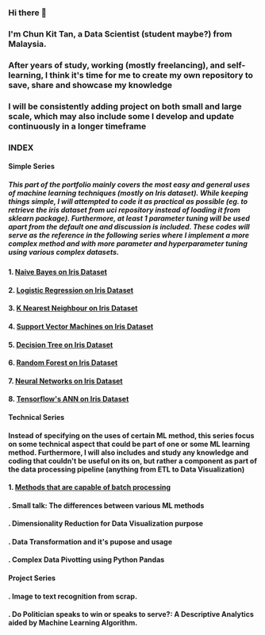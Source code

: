 ### Hi there 👋
### I'm Chun Kit Tan, a Data Scientist (student maybe?) from Malaysia.
### After years of study, working (mostly freelancing), and self-learning, I think it's time for me to create my own repository to save, share and showcase my knowledge
### I will be consistently adding project on both small and large scale, which may also include some I develop and update continuously in a longer timeframe

### INDEX
#### Simple Series
##### This part of the portfolio mainly covers the most easy and general uses of machine learning techniques (mostly on Iris dataset). While keeping things simple, I will attempted to code it as practical as possible (eg. to retrieve the iris dataset from uci repository instead of loading it from sklearn package). Furthermore, at least 1 parameter tuning will be used apart from the default one and discussion is included. These codes will serve as the reference in the following series where I implement a more complex method and with more parameter and hyperparameter tuning using various complex datasets.
#### 1. [Naive Bayes on Iris Dataset](https://github.com/kitcalamus14/Simple-Naive-Bayes/blob/master/NB%20iris-checkpoint.ipynb)
#### 2. [Logistic Regression on Iris Dataset](https://github.com/kitcalamus14/Logistic-Regression-on-Iris/blob/main/Logistic%20Regression%20Iris.ipynb)
#### 3. [K Nearest Neighbour on Iris Dataset](https://github.com/kitcalamus14/K-Nearest-Neighbor-on-Iris-Dataset/blob/main/K-Nearest%20Neighbour%20on%20Iris.ipynb)
#### 4. [Support Vector Machines on Iris Dataset](https://github.com/kitcalamus14/Support-Vector-Machine-on-Iris-Dataset/blob/main/SVM.ipynb)
#### 5. [Decision Tree on Iris Dataset](https://github.com/kitcalamus14/Decision-Tree-on-Iris-Dataset/blob/main/Decision%20Tree%20on%20Iris.ipynb)
#### 6. [Random Forest on Iris Dataset](https://github.com/kitcalamus14/Random-Forest-on-Iris-Dataset/blob/main/Random%20Forest%20on%20Iris.ipynb)
#### 7. [Neural Networks on Iris Dataset](https://github.com/kitcalamus14/Neural-Network-on-Iris-Dataset/blob/main/Neural%20Network%20on%20Iris%20Dataset.ipynb)
#### 8. [Tensorflow's ANN on Iris Dataset](https://github.com/kitcalamus14/Tensorflow-s-Neural-Network-on-Iris-Dataset/blob/main/Tensorflow%20Neural%20Network%20on%20Iris%20Dataset.ipynb)
#### Technical Series
#### Instead of specifying on the uses of certain ML method, this series focus on some technical aspect that could be part of one or some ML learning method. Furthermore, I will also includes and study any knowledge and coding that couldn't be useful on its on, but rather a component as part of the data processing pipeline (anything from ETL to Data Visualization)

#### 1. [Methods that are capable of batch processing](https://github.com/kitcalamus14/ML-Methods-Capable-to-Batch-Processing/blob/main/MLs%20and%20Batch%20Processing.ipynb)
#### . Small talk: The differences between various ML methods
#### . Dimensionality Reduction for Data Visualization purpose
#### . Data Transformation and it's pupose and usage
#### . Complex Data Pivotting using Python Pandas

#### Project Series
#### . Image to text recognition from scrap.
#### . Do Politician speaks to win or speaks to serve?: A Descriptive Analytics aided by Machine Learning Algorithm.

<!--
**kitcalamus14/kitcalamus14** is a ✨ _special_ ✨ repository because its `README.md` (this file) appears on your GitHub profile.

Here are some ideas to get you started:

- 🔭 I’m currently working on ...
- 🌱 I’m currently learning ...
- 👯 I’m looking to collaborate on ...
- 🤔 I’m looking for help with ...
- 💬 Ask me about ...
- 📫 How to reach me: ...
- 😄 Pronouns: ...
- ⚡ Fun fact: ...
-->
